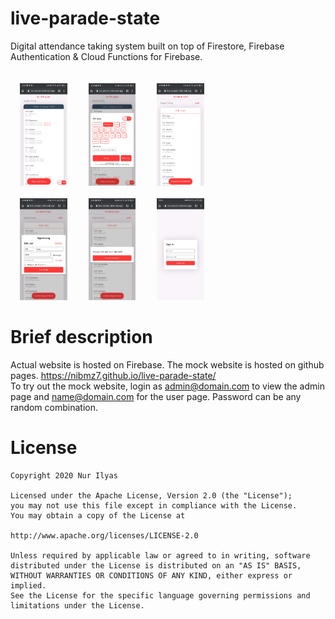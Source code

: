 # live-parade-state
Digital attendance taking system built on top of Firestore, Firebase Authentication & Cloud Functions for Firebase.
<br>
<br>
<br>
<img src="https://raw.githubusercontent.com/nibmz7/portfolio/main/website/assets/live_parade_state/screenshot_1.webp" width="15%" hspace="15"/>
<img src="https://raw.githubusercontent.com/nibmz7/portfolio/main/website/assets/live_parade_state/screenshot_2.webp" width="15%" width="15%" hspace="15"/>
<img src="https://raw.githubusercontent.com/nibmz7/portfolio/main/website/assets/live_parade_state/screenshot_3.webp" width="15%" hspace="15"/>
<br><br>
<img src="https://raw.githubusercontent.com/nibmz7/portfolio/main/website/assets/live_parade_state/screenshot_4.webp" width="15%" hspace="15"/>
<img src="https://raw.githubusercontent.com/nibmz7/portfolio/main/website/assets/live_parade_state/screenshot_5.webp" width="15%" hspace="15"/>
<img src="https://raw.githubusercontent.com/nibmz7/portfolio/main/website/assets/live_parade_state/screenshot_6.webp" width="15%" hspace="15"/>

# Brief description
Actual website is hosted on Firebase. The mock website is hosted on github pages. https://nibmz7.github.io/live-parade-state/  
To try out the mock website, login as admin@domain.com to view the admin page and name@domain.com for the user page. Password can be any random combination.

# License
```
Copyright 2020 Nur Ilyas

Licensed under the Apache License, Version 2.0 (the "License");
you may not use this file except in compliance with the License.
You may obtain a copy of the License at

http://www.apache.org/licenses/LICENSE-2.0

Unless required by applicable law or agreed to in writing, software
distributed under the License is distributed on an "AS IS" BASIS,
WITHOUT WARRANTIES OR CONDITIONS OF ANY KIND, either express or implied.
See the License for the specific language governing permissions and
limitations under the License.
```
